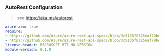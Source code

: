 ### AutoRest Configuration

> see https://aka.ms/autorest

``` yaml
azure-arm: true
require:
- https://github.com/Azure/azure-rest-api-specs/blob/3c5135f8325eaf79be7b137cae363bdcba028c17/specification/healthbot/resource-manager/readme.md
- https://github.com/Azure/azure-rest-api-specs/blob/3c5135f8325eaf79be7b137cae363bdcba028c17/specification/healthbot/resource-manager/readme.go.md
license-header: MICROSOFT_MIT_NO_VERSION
module-version: 0.1.0

```